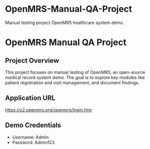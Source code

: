 # OpenMRS-Manual-QA-Project
Manual testing project OpenMRS healthcare system demo.
# OpenMRS Manual QA Project

## Project Overview
This project focuses on manual testing of OpenMRS, an open-source medical record system demo. The goal is to explore key modules like patient registration and visit management, and document findings.

## Application URL
https://o2.openmrs.org/openmrs/login.htm 

## Demo Credentials
- Username: Admin
- Password: Admin123

